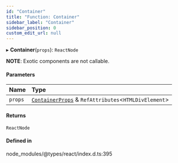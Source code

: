 ```yaml
---
id: "Container"
title: "Function: Container"
sidebar_label: "Container"
sidebar_position: 0
custom_edit_url: null
---
```


▸ **Container**(`props`): `ReactNode`

**NOTE**: Exotic components are not callable.

#### Parameters

| Name | Type |
| :------ | :------ |
| `props` | [`ContainerProps`](../types/ContainerProps.md) & `RefAttributes`\<`HTMLDivElement`\> |

#### Returns

`ReactNode`

#### Defined in

node_modules/@types/react/index.d.ts:395
